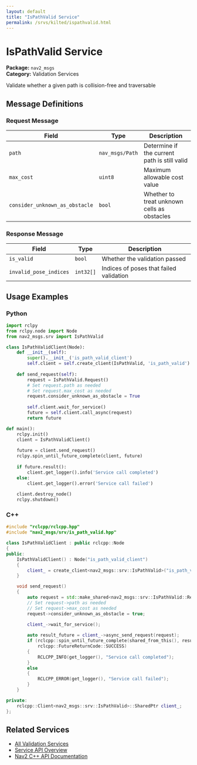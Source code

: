 ```yaml
---
layout: default
title: "IsPathValid Service"
permalink: /srvs/kilted/ispathvalid.html
---
```


# IsPathValid Service

**Package:** `nav2_msgs`  
**Category:** Validation Services

Validate whether a given path is collision-free and traversable

## Message Definitions

### Request Message

| Field | Type | Description |
|-------|------|-------------|
| `path` | `nav_msgs/Path` | Determine if the current path is still valid |
| `max_cost` | `uint8` | Maximum allowable cost value |
| `consider_unknown_as_obstacle` | `bool` | Whether to treat unknown cells as obstacles |


### Response Message

| Field | Type | Description |
|-------|------|-------------|
| `is_valid` | `bool` | Whether the validation passed |
| `invalid_pose_indices` | `int32[]` | Indices of poses that failed validation |



## Usage Examples

### Python

```python
import rclpy
from rclpy.node import Node
from nav2_msgs.srv import IsPathValid

class IsPathValidClient(Node):
    def __init__(self):
        super().__init__('is_path_valid_client')
        self.client = self.create_client(IsPathValid, 'is_path_valid')
        
    def send_request(self):
        request = IsPathValid.Request()
        # Set request.path as needed
        # Set request.max_cost as needed
        request.consider_unknown_as_obstacle = True
        
        self.client.wait_for_service()
        future = self.client.call_async(request)
        return future

def main():
    rclpy.init()
    client = IsPathValidClient()
    
    future = client.send_request()
    rclpy.spin_until_future_complete(client, future)
    
    if future.result():
        client.get_logger().info('Service call completed')
    else:
        client.get_logger().error('Service call failed')
        
    client.destroy_node()
    rclpy.shutdown()
```

### C++

```cpp
#include "rclcpp/rclcpp.hpp"
#include "nav2_msgs/srv/is_path_valid.hpp"

class IsPathValidClient : public rclcpp::Node
{
public:
    IsPathValidClient() : Node("is_path_valid_client")
    {
        client_ = create_client<nav2_msgs::srv::IsPathValid>("is_path_valid");
    }

    void send_request()
    {
        auto request = std::make_shared<nav2_msgs::srv::IsPathValid::Request>();
        // Set request->path as needed
        // Set request->max_cost as needed
        request->consider_unknown_as_obstacle = true;

        client_->wait_for_service();
        
        auto result_future = client_->async_send_request(request);
        if (rclcpp::spin_until_future_complete(shared_from_this(), result_future) ==
            rclcpp::FutureReturnCode::SUCCESS)
        {
            RCLCPP_INFO(get_logger(), "Service call completed");
        }
        else
        {
            RCLCPP_ERROR(get_logger(), "Service call failed");
        }
    }

private:
    rclcpp::Client<nav2_msgs::srv::IsPathValid>::SharedPtr client_;
};
```

## Related Services

- [All Validation Services](/srvs/kilted/index.html#validation-services)
- [Service API Overview](/srvs/kilted/index.html)
- [Nav2 C++ API Documentation](/kilted/html/index.html)
